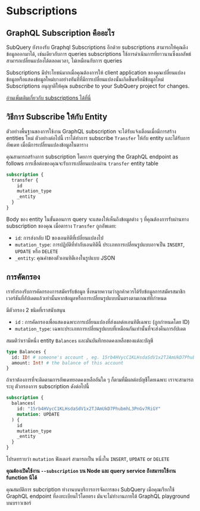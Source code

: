 # Subscriptions

## GraphQL Subscription คืออะไร

SubQuery ยังรองรับ Graphql Subscriptions อีกด้วย subscriptions สามารถให้คุณดึงข้อมูลออกมาได้, เช่นเดียวกับการ queries subscriptions ใช้การดำเนินการที่ยาวนานซึ่งผลลัพธ์สามารถเปลี่ยนแปลงได้ตลอดเวลา, ไม่เหมือนกับการ queries

Subscriptions มีประโยชน์มากเมื่อคุณต้องการให้ client application ของคุณเปลี่ยนแปลงข้อมูลหรือแสดงข้อมูลใหม่บางอย่างทันทีที่มีการเปลี่ยนแปลงนั้นเกิดขึ้นหรือมีข้อมูลใหม่ Subscriptions อนุญาติให้คุณ *subscribe* to your SubQuery project for changes.

[อ่านเพิ่มเติมเกี่ยวกับ subscriptions ได้ที่นี่](https://www.apollographql.com/docs/react/data/subscriptions/)

## วิธีการ Subscribe ให้กับ Entity

ตัวอย่างพื้นฐานของการใช้งาน GraphQL subscription จะได้รับแจ้งเตือนเมื่อมีการสร้าง entities ใหม่ ตัวอย่างต่อไปนี้ เราได้ทำการ subscribe `Transfer` ให้กับ entity และได้รับการอัพเดท เมื่อมีการเปลี่ยนแปลงข้อมูลในตาราง

คุณสามารถสร้างการ subscription โดยการ querying the GraphQL endpoint as follows การเชื่อต่อของคุณจะรับการเปลี่ยนแปลงผ่าน `transfer` entity table

```graphql
subscription {
  transfer {
    id
    mutation_type
    _entity
  }
}
```

Body ของ entity ในขั้นตอนการ query จะแสดงให้เห็นถึงข้อมูลต่าง ๆ ที่คุณต้องการรับผ่านทาง subscription ของคุณ เมื่อตาราง `Transfer` ถูกอัพเดท:
- `id`: การส่งกลับ ID ของเอนทิตีที่เปลี่ยนแปลงไป
- `mutation_type`: การปฏิบัติที่ทำกับเอนทิตีนี้ ประเภทการเปลี่ยนรูปแบบอาจเป็น `INSERT`, `UPDATE` หรือ `DELETE`
- `_entity`: คุณค่าของตัวเอนทิตีเองในรูปแบบ JSON

## การคัดกรอง

เรายังรองรับการคัดกรองการสมัครรับข้อมูล ซึ่งหมายความว่าลูกค้าควรได้รับข้อมูลการสมัครสมาชิกเวอร์ชันที่อัปเดตแล้วเท่านั้นหากข้อมูลหรือการเปลี่ยนรูปแบบนั้นตรงตามเกณฑ์ที่กำหนด

มีตัวกรอง 2 ชนิดที่เราสนับสนุน

- `id` : การคัดกรองเพื่อแสดงเฉพาะการเปลี่ยนแปลงที่ส่งผลต่อเอนทิตีเฉพาะ (ถูกกำหนดโดย ID)
- `mutation_type`: เฉพาะประเภทการเปลี่ยนรูปแบบที่เหมือนกันเท่านั้นที่จะส่งคืนการอัปเดต

สมมติว่าเรามีหนึ่ง entity `Balances` และมันบันทึกยอดคงเหลือของแต่ละบัญชี

```graphql
type Balances {
  id: ID! # someone's account , eg. 15rb4HVycC1KLHsdaSdV1x2TJAmUkD7PhubmhL3PnGv7RiGY
  amount: Int! # the balance of this account
}
```

ถ้าเราต้องการที่จะติดตามการอัพเดทยอดคงเหลืออันใด ๆ ก็ตามที่มีผลต่อบัญชีโดยเฉพาะ เราจะสามารถระบุ ตัวกรองการ subscription ดังต่อไปนี้

```graphql
subscription {
  balances(
    id: "15rb4HVycC1KLHsdaSdV1x2TJAmUkD7PhubmhL3PnGv7RiGY"
    mutation: UPDATE
  ) {
    id
    mutation_type
    _entity
  }
}
```

โปรดทราบว่า `mutation` ฟิลเตอร์ สามารถเป็น หนึ่งใน `INSERT`, `UPDATE` or `DELETE`

**คุณต้องเปิดใช้งาน `--subscription` บน Node และ query service ถึงสมารถใช้งาน function นีได้**

คุณสมบัติการ subcription ทำงานบนบริการการจัดการของ SubQuery เมือคุณเรียกใช้ GraphQL endpoint ที่ลงทะเบียนไว้โดยตรง มันจะไม่ทำงานภายใต้ GraphQL playground บนบราวเซอร์
